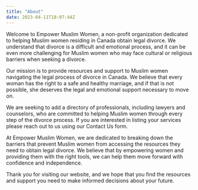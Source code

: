 ```yaml
---
title: "About"
date: 2023-04-11T18:07:44Z
---
```

Welcome to Empower Muslim Women, a non-profit organization dedicated to helping Muslim women residing in Canada obtain legal divorce. We understand that divorce is a difficult and emotional process, and it can be even more challenging for Muslim women who may face cultural or religious barriers when seeking a divorce.

Our mission is to provide resources and support to Muslim women navigating the legal process of divorce in Canada. We believe that every woman has the right to a safe and healthy marriage, and if that is not possible, she deserves the legal and emotional support necessary to move on.

We are seeking to add a directory of professionals, including lawyers and counselors, who are committed to helping Muslim women through every step of the divorce process. If you are interested in listing your services please reach out to us using our Contact Us form. 

At Empower Muslim Women, we are dedicated to breaking down the barriers that prevent Muslim women from accessing the resources they need to obtain legal divorce. We believe that by empowering women and providing them with the right tools, we can help them move forward with confidence and independence.

Thank you for visiting our website, and we hope that you find the resources and support you need to make informed decisions about your future.
